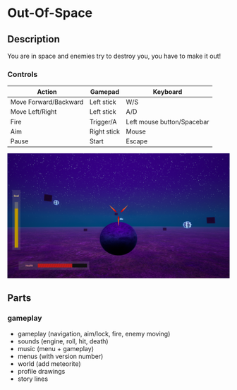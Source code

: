# Out-Of-Space

## Description

You are in space and enemies try to destroy you, you have to make it out!

### Controls

|Action|Gamepad|Keyboard|
|---|---|---|
|Move Forward/Backward|Left stick|W/S|
|Move Left/Right|Left stick|A/D|
|Fire|Trigger/A|Left mouse button/Spacebar|
|Aim|Right stick|Mouse|
|Pause|Start|Escape|

![Screen](Screenshots/Screen_02.PNG)

## Parts

### gameplay
- gameplay (navigation, aim/lock, fire, enemy moving)
- sounds (engine, roll, hit, death)
- music (menu + gameplay)
- menus (with version number)
- world (add meteorite)
- profile drawings
- story lines
